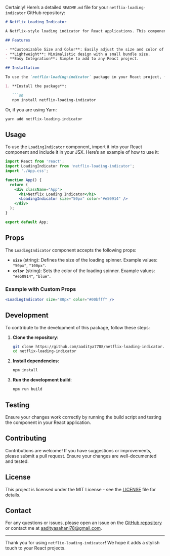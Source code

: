 Certainly! Here’s a detailed `README.md` file for your `netflix-loading-indicator` GitHub repository:

```markdown
# Netflix Loading Indicator

A Netflix-style loading indicator for React applications. This component provides a sleek and modern loading spinner that mimics the loading animation seen on Netflix.

## Features

- **Customizable Size and Color**: Easily adjust the size and color of the loading spinner.
- **Lightweight**: Minimalistic design with a small bundle size.
- **Easy Integration**: Simple to add to any React project.

## Installation

To use the `netflix-loading-indicator` package in your React project, follow these steps:

1. **Install the package**:

   ```sh
   npm install netflix-loading-indicator
   ```

   Or, if you are using Yarn:

   ```sh
   yarn add netflix-loading-indicator
   ```

## Usage

To use the `LoadingIndicator` component, import it into your React component and include it in your JSX. Here’s an example of how to use it:

```jsx
import React from 'react';
import LoadingIndicator from 'netflix-loading-indicator';
import './App.css';

function App() {
  return (
    <div className="App">
      <h1>Netflix Loading Indicator</h1>
      <LoadingIndicator size="50px" color="#e50914" />
    </div>
  );
}

export default App;
```

## Props

The `LoadingIndicator` component accepts the following props:

- **`size`** (string): Defines the size of the loading spinner. Example values: `"50px"`, `"100px"`.
- **`color`** (string): Sets the color of the loading spinner. Example values: `"#e50914"`, `"blue"`.

### Example with Custom Props

```jsx
<LoadingIndicator size="80px" color="#00bfff" />
```

## Development

To contribute to the development of this package, follow these steps:

1. **Clone the repository**:

   ```sh
   git clone https://github.com/aaditya7788/netflix-loading-indicator.git
   cd netflix-loading-indicator
   ```

2. **Install dependencies**:

   ```sh
   npm install
   ```

3. **Run the development build**:

   ```sh
   npm run build
   ```

## Testing

Ensure your changes work correctly by running the build script and testing the component in your React application.

## Contributing

Contributions are welcome! If you have suggestions or improvements, please submit a pull request. Ensure your changes are well-documented and tested.

## License

This project is licensed under the MIT License - see the [LICENSE](LICENSE) file for details.

## Contact

For any questions or issues, please open an issue on the [GitHub repository](https://github.com/aaditya7788/netflix-loading-indicator) or contact me at [aadityasahani78@gmail.com](mailto:aadityasahani78@gmail.com).

---

Thank you for using `netflix-loading-indicator`! We hope it adds a stylish touch to your React projects.
